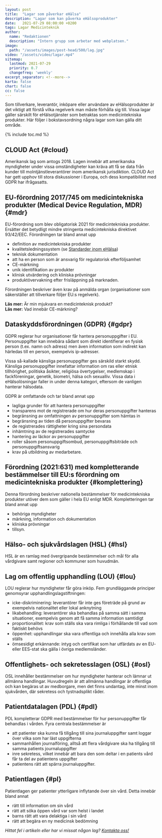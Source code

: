 ```yaml
---
layout: post
title:  "Lagar som påverkar eHälsa"
description: "Lagar som kan påverka eHälsoprodukter"
date:   2021-07-29 08:00:00 +0200
tags: Lagar Medicinteknik
author:
  name: "Redaktionen"
  description: "Intern grupp som arbetar med webplatsen."
image:
  path: "/assets/images/post-head/500/lag.jpg"
video: "/assets/video/lagar.mp4"
sitemap:
  lastmod: 2021-07-29
  priority: 0.7
  changefreq: 'weekly'
excerpt_separator: <!--more-->
karta: false
chart: false
cc: false
---
```


Som tillverkare, leverantör, inköpare eller användare av eHälsoprodukter är det viktigt att förstå vilka regelverk man måste förhålla sig till. Vissa lagar gäller särskilt för eHälsotjänster som betraktas som medicintekniska produkter. Här följer i bokstavsordning några lagar som kan gälla ditt område.
<!--more-->
{% include toc.md %}

## CLOUD Act {#cloud}
Amerikansk lag som antogs 2018. Lagen innebär att amerikanska myndigheter under vissa omständigheter kan kräva att få se data från kunder till molntjänstleverantörer inom amerikansk jurisdiktion. CLOUD Act har gett upphov till stora diskussioner i Europa, och dess kompatibilitet med GDPR har ifrågasatts.

## EU-förordning 2017/745 om medicintekniska produkter (Medical Device Regulation, MDR) {#mdr}
EU-förordning som blev obligatorisk 2021 för medicintekniska produkter. Ersätter det betydligt mindre stringenta medicintekniska direktivet 93/42/EEC. Förordningen tar bland annat upp

* definition av medicintekniska produkter
* kvalitetsledningssystem (se [Standarder inom eHälsa](/2021/07/31/standarder.html))
* teknisk dokumentation
* att ha en person som är ansvarig för regulatorisk efterföljsamhet
* CE-märkning
* unik identifikation av produkter
* klinisk utvärdering och kliniska prövningar
* produktövervakning efter frisläppning på marknaden.

Förordningen beskriver även krav på anmälda organ (organisationer som säkerställer att tillverkare följer EU:s regelverk).

**Läs mer:** Är min mjukvara en medicinteknisk produkt?\
**Läs mer:** Vad innebär CE-märkning?
## Dataskyddsförordningen (GDPR) {#gdpr}
GDPR reglerar hur organisationer får hantera personuppgifter i EU. Personuppgifter kan innebära sådant som direkt identifierar en fysisk person (t.ex. namn och adress) men även information som indirekt kan härledas till en person, exempelvis ip-adresser.

Vissa så-kallade känsliga personuppgifter ges särskild starkt skydd. Känsliga personuppgifter innefattar information om ras eller etnisk tillhörighet, politiska åsikter, religiösa övertygelser, medlemskap i fackföreningar, genetik, biometri, hälsa och sexualliv. Vissa data i eHälsolösningar faller in under denna kategori, eftersom de vanligen hanterar hälsodata.

GDPR är omfattande och tar bland annat upp

* lagliga grunder för att hantera personuppgifter
* transparens mot de registrerade om hur deras personuppgifter hanteras
* begränsning av omfattningen av personuppgifter som hämtas in
* begränsning av tiden då personuppgifter bevaras
* de registrerades rättigheter kring sina persondata
* inhämtning av de registrerades samtycke
* hantering av läckor av personuppgifter
* roller såsom personuppgiftsombud, personuppgiftsbiträde och personuppgiftsansvarig
* krav på utbildning av medarbetare.

## Förordning (2021:631) med kompletterande bestämmelser till EU:s förordning om  medicintekniska produkter {#komplettering}
Denna förordning beskriver nationella bestämmelser för medicintekniska produkter utöver dem som gäller i hela EU enligt MDR. Kompletteringen tar bland annat upp

* behöriga myndigheter
* märkning, information och dokumentation
* kliniska prövningar
* tillsyn.

## Hälso- och sjukvårdslagen (HSL) {#hsl}
HSL är en ramlag med övergripande bestämmelser och mål för alla vårdgivare samt regioner och kommuner som huvudmän.
## Lag om offentlig upphandling (LOU) {#lou}
LOU reglerar hur myndigheter får göra inköp. Fem grundläggande principer genomsyrar upphandlingslagstiftningen:

* icke-diskriminering: leverantörer får inte ges företräde på grund av exempelvis nationalitet eller lokal anknytning
* likabehandling: leverantörer ska behandlas på samma sätt i samma situationer, exempelvis genom att få samma information samtidigt
* proportionalitet: krav som ställs ska vara rimliga i förhållande till vad som faktiskt behövs
* öppenhet: upphandlingar ska vara offentliga och innehålla alla krav som ställs
* ömsesidigt erkännande: intyg och certifikat som har utfärdats av en EU- eller EES-stat ska gälla i övriga medlemsländer.

## Offentlighets- och sekretesslagen (OSL) {#osl}
OSL innehåller bestämmelser om hur myndigheter hanterar och lämnar ut allmänna handlingar. Huvudregeln är att allmänna handlingar är offentliga och kan begäras ut av medborgare, men det finns undantag, inte minst inom sjukvården, där sekretess och tystnadsplikt råder.
## Patientdatalagen (PDL) {#pdl}
PDL kompletterar GDPR med bestämmelser för hur personuppgifter får behandlas i vården. Fyra centrala bestämmelser är

* att patienter ska kunna få tillgång till sina journaluppgifter samt loggar över vilka som har läst uppgifterna
* sammanhållen journalföring, alltså att flera vårdgivare ska ha tillgång till samma patients journaluppgifter
* inre sekretess, vilket innebär att bara den som deltar i en patients vård får ta del av patientens uppgifter
* patientens rätt att spärra journaluppgifter.

## Patientlagen {#pl}
Patientlagen ger patienter ytterligare inflytande över sin vård. Detta innebär bland annat

* rätt till information om sin vård
* rätt att söka öppen vård var som helst i landet
* barns rätt att vara delaktiga i sin vård
* rätt att begära en ny medicinsk bedömning

*Hittat fel i artikeln eller har vi missat någon lag? [Kontakta oss!](/index.html#form-message)*
